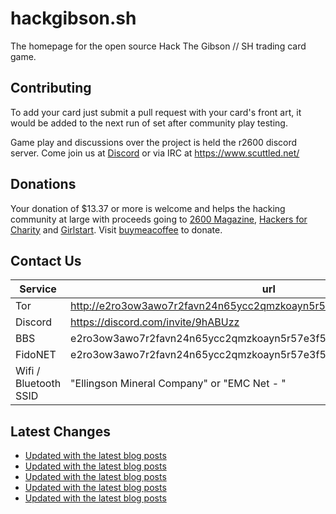 # hackgibson.sh
The homepage for the open source Hack The Gibson // SH trading card game.


## Contributing

To add your card just submit a pull request with your card's front art, it would be added to the next run of set after community play testing.

Game play and discussions over the project is held the r2600 discord server. Come join us at [Discord](https://discord.com/invite/9hABUzz) or via IRC at https://www.scuttled.net/


## Donations

Your donation of $13.37 or more is welcome and helps the hacking community at large with proceeds going to [2600 Magazine](https://2600.com/), [Hackers for Charity](https://hackersforcharity.org) and [Girlstart](https://girlstart.org).  Visit [buymeacoffee](https://www.buymeacoffee.com/hackgibson.sh) to donate.


## Contact Us

Service | url
-|-
Tor | http://e2ro3ow3awo7r2favn24n65ycc2qmzkoayn5r57e3f56nvjwdcgg32ad.onion
Discord | https://discord.com/invite/9hABUzz
BBS | e2ro3ow3awo7r2favn24n65ycc2qmzkoayn5r57e3f56nvjwdcgg32ad.onion:23
FidoNET | e2ro3ow3awo7r2favn24n65ycc2qmzkoayn5r57e3f56nvjwdcgg32ad.onion:24554
Wifi / Bluetooth SSID | "Ellingson Mineral Company" or "EMC Net - <fidonet address>"

## Latest Changes
<!-- BLOG-POST-LIST:START -->
- [Updated with the latest blog posts](https://github.com/DFW2600/hackgibson.sh/commit/03a2a51774d5eb6862aeaaeae17a59da408f16b7)
- [Updated with the latest blog posts](https://github.com/DFW2600/hackgibson.sh/commit/e31e03a16bb485b0d773e504f23158d04b655daa)
- [Updated with the latest blog posts](https://github.com/DFW2600/hackgibson.sh/commit/7f2a267bd14dede7e802e75d1c5fb7d85721154a)
- [Updated with the latest blog posts](https://github.com/DFW2600/hackgibson.sh/commit/3cccd8d3f51b3cb89fbd0ac830ce6c74e0d1bf94)
- [Updated with the latest blog posts](https://github.com/DFW2600/hackgibson.sh/commit/c80076238381f68564a626a5ffe6ec8ca6792567)
<!-- BLOG-POST-LIST:END -->
